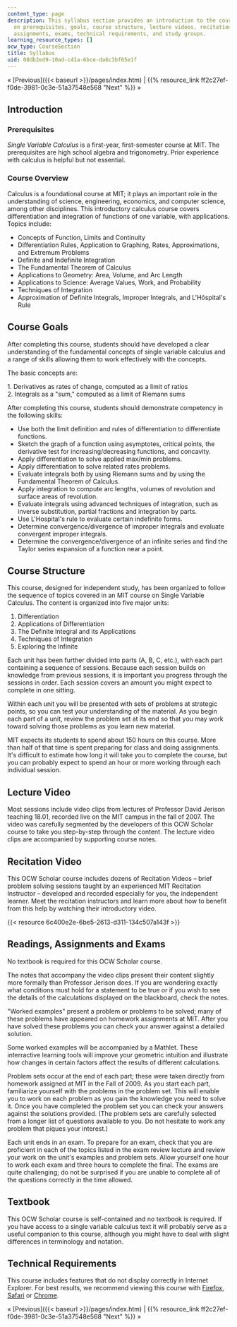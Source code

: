 ```yaml
---
content_type: page
description: This syllabus section provides an introduction to the course and information
  on prerequisites, goals, course structure, lecture videos, recitation videos, readings,
  assignments, exams, technical requirements, and study groups.
learning_resource_types: []
ocw_type: CourseSection
title: Syllabus
uid: 08db2ed9-10ad-c41a-6bce-da6c3bf65e1f
---
```


« [Previous]({{< baseurl >}}/pages/index.htm) | {{% resource_link ff2c27ef-f0de-3981-0c3e-51a37548e568 "Next" %}} »

Introduction
------------

### Prerequisites

_Single Variable Calculus_ is a first-year, first-semester course at MIT. The prerequisites are high school algebra and trigonometry. Prior experience with calculus is helpful but not essential.

### Course Overview

Calculus is a foundational course at MIT; it plays an important role in the understanding of science, engineering, economics, and computer science, among other disciplines. This introductory calculus course covers differentiation and integration of functions of one variable, with applications. Topics include:

*   Concepts of Function, Limits and Continuity
*   Differentiation Rules, Application to Graphing, Rates, Approximations, and Extremum Problems
*   Definite and Indefinite Integration
*   The Fundamental Theorem of Calculus
*   Applications to Geometry: Area, Volume, and Arc Length
*   Applications to Science: Average Values, Work, and Probability
*   Techniques of Integration
*   Approximation of Definite Integrals, Improper Integrals, and L'Hôspital's Rule

Course Goals
------------

After completing this course, students should have developed a clear understanding of the fundamental concepts of single variable calculus and a range of skills allowing them to work effectively with the concepts.

The basic concepts are:

1\. Derivatives as rates of change, computed as a limit of ratios  
2\. Integrals as a "sum," computed as a limit of Riemann sums

After completing this course, students should demonstrate competency in the following skills:

*   Use both the limit definition and rules of differentiation to differentiate functions.
*   Sketch the graph of a function using asymptotes, critical points, the derivative test for increasing/decreasing functions, and concavity.
*   Apply differentiation to solve applied max/min problems.
*   Apply differentiation to solve related rates problems.
*   Evaluate integrals both by using Riemann sums and by using the Fundamental Theorem of Calculus.
*   Apply integration to compute arc lengths, volumes of revolution and surface areas of revolution.
*   Evaluate integrals using advanced techniques of integration, such as inverse substitution, partial fractions and integration by parts.
*   Use L'Hospital's rule to evaluate certain indefinite forms.
*   Determine convergence/divergence of improper integrals and evaluate convergent improper integrals.
*   Determine the convergence/divergence of an infinite series and find the Taylor series expansion of a function near a point.

Course Structure
----------------

This course, designed for independent study, has been organized to follow the sequence of topics covered in an MIT course on Single Variable Calculus. The content is organized into five major units:

1.  Differentiation
2.  Applications of Differentiation
3.  The Definite Integral and its Applications
4.  Techniques of Integration
5.  Exploring the Infinite

Each unit has been further divided into parts (A, B, C, etc.), with each part containing a sequence of sessions. Because each session builds on knowledge from previous sessions, it is important you progress through the sessions in order. Each session covers an amount you might expect to complete in one sitting.

Within each unit you will be presented with sets of problems at strategic points, so you can test your understanding of the material. As you begin each part of a unit, review the problem set at its end so that you may work toward solving those problems as you learn new material.

MIT expects its students to spend about 150 hours on this course. More than half of that time is spent preparing for class and doing assignments. It's difficult to estimate how long it will take you to complete the course, but you can probably expect to spend an hour or more working through each individual session.

Lecture Video
-------------

Most sessions include video clips from lectures of Professor David Jerison teaching 18.01, recorded live on the MIT campus in the fall of 2007. The video was carefully segmented by the developers of this OCW Scholar course to take you step-by-step through the content. The lecture video clips are accompanied by supporting course notes.

Recitation Video
----------------

This OCW Scholar course includes dozens of Recitation Videos – brief problem solving sessions taught by an experienced MIT Recitation Instructor – developed and recorded especially for you, the independent learner. Meet the recitation instructors and learn more about how to benefit from this help by watching their introductory video.

{{< resource 6c400e2e-6be5-2613-d311-134c507a143f >}}

Readings, Assignments and Exams
-------------------------------

No textbook is required for this OCW Scholar course.

The notes that accompany the video clips present their content slightly more formally than Professor Jerison does. If you are wondering exactly what conditions must hold for a statement to be true or if you wish to see the details of the calculations displayed on the blackboard, check the notes.

"Worked examples" present a problem or problems to be solved; many of these problems have appeared on homework assignments at MIT. After you have solved these problems you can check your answer against a detailed solution.

Some worked examples will be accompanied by a Mathlet. These interractive learning tools will improve your geometric intuition and illustrate how changes in certain factors affect the results of different calculations.

Problem sets occur at the end of each part; these were taken directly from homework assigned at MIT in the Fall of 2009. As you start each part, familiarize yourself with the problems in the problem set. This will enable you to work on each problem as you gain the knowledge you need to solve it. Once you have completed the problem set you can check your answers against the solutions provided. (The problem sets are carefully selected from a longer list of questions available to you. Do not hesitate to work any problem that piques your interest.)

Each unit ends in an exam. To prepare for an exam, check that you are proficient in each of the topics listed in the exam review lecture and review your work on the unit's examples and problem sets. Allow yourself one hour to work each exam and three hours to complete the final. The exams are quite challenging; do not be surprised if you are unable to complete all of the questions correctly in the time allowed.

Textbook
--------

This OCW Scholar course is self-contained and no textbook is required. If you have access to a single variable calculus text it will probably serve as a useful companion to this course, although you might have to deal with slight differences in terminology and notation.

Technical Requirements
----------------------

This course includes features that do not display correctly in Internet Explorer. For best results, we recommend viewing this course with [Firefox](http://www.mozilla.com/en-US/firefox/), [Safari](http://www.apple.com/safari/) or [Chrome](http://www.google.com/chrome).

« [Previous]({{< baseurl >}}/pages/index.htm) | {{% resource_link ff2c27ef-f0de-3981-0c3e-51a37548e568 "Next" %}} »